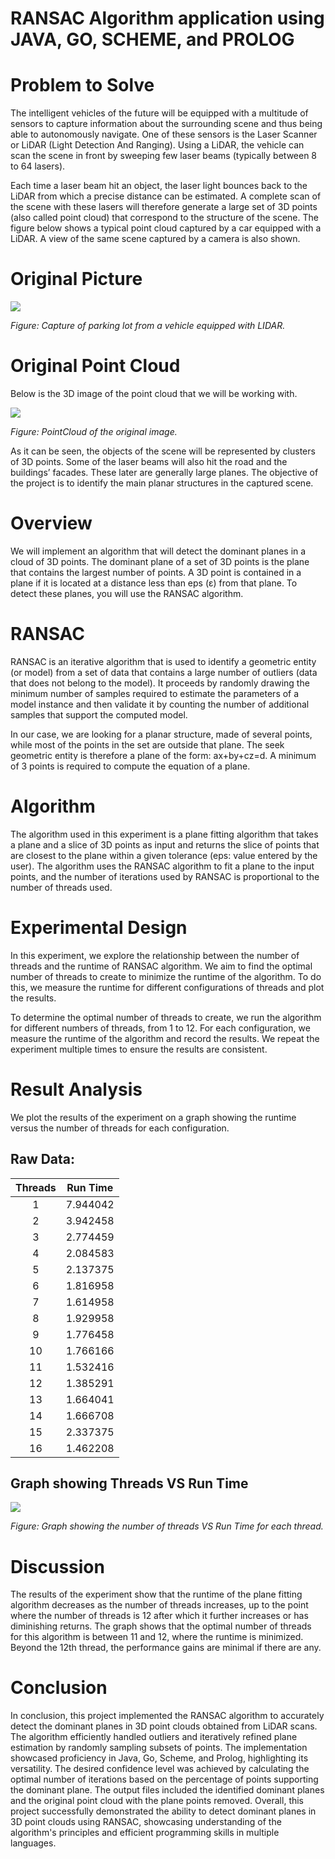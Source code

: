 


# **RANSAC Algorithm application using JAVA, GO, SCHEME, and PROLOG**
# **Problem to Solve**
The intelligent vehicles of the future will be equipped with a multitude of sensors to capture information about the surrounding scene and thus being able to autonomously navigate. One of these sensors is the Laser Scanner or LiDAR (Light Detection And Ranging). Using a LiDAR, the vehicle can scan the scene in front by sweeping few laser beams (typically between 8 to 64 lasers). 

Each time a laser beam hit an object, the laser light bounces back to the LiDAR from which a precise distance can be estimated. A complete scan of the scene with these lasers will therefore generate a large set of 3D points (also called point cloud) that correspond to the structure of the scene. The figure below shows a typical point cloud captured by a car equipped with a LiDAR. A view of the same scene captured by a camera is also shown. 
# **Original Picture**
![](Photos/Aspose.Words.484a949d-ba19-46cc-9e5b-052fe440a649.002.png)

*Figure: Capture of parking lot from a vehicle equipped with LIDAR.*
# **Original Point Cloud**
Below is the 3D image of the point cloud that we will be working with. 

![](Photos/Aspose.Words.484a949d-ba19-46cc-9e5b-052fe440a649.003.png)

*Figure: PointCloud of the original image.*

As it can be seen, the objects of the scene will be represented by clusters of 3D points. Some of the laser beams will also hit the road and the buildings’ facades. These later are generally large planes. The objective of the project is to identify the main planar structures in the captured scene. 
# <a name="_3at9u9s4e0vp"></a><a name="_au51mny0sx6"></a>**Overview**
We will implement an algorithm that will detect the dominant planes in a cloud of 3D points. The dominant plane of a set of 3D points is the plane that contains the largest number of points. A 3D point is contained in a plane if it is located at a distance less than eps (ε) from that plane. To detect these planes, you will use the RANSAC algorithm. 
# **RANSAC**
RANSAC is an iterative algorithm that is used to identify a geometric entity (or model) from a set of data that contains a large number of outliers (data that does not belong to the model). It proceeds by randomly drawing the minimum number of samples required to estimate the parameters of a model instance and then validate it by counting the number of additional samples that support the computed model. 

In our case, we are looking for a planar structure, made of several points, while most of the points in the set are outside that plane. The seek geometric entity is therefore a plane of the form: ax+by+cz=d. A minimum of 3 points is required to compute the equation of a plane.
# **Algorithm**
The algorithm used in this experiment is a plane fitting algorithm that takes a plane and a slice of 3D points as input and returns the slice of points that are closest to the plane within a given tolerance (eps: value entered by the user). The algorithm uses the RANSAC algorithm to fit a plane to the input points, and the number of iterations used by RANSAC is proportional to the number of threads used. 
# <a name="_4p7xi5bvhxdr"></a>**Experimental Design**
In this experiment, we explore the relationship between the number of threads and the runtime of RANSAC algorithm. We aim to find the optimal number of threads to create to minimize the runtime of the algorithm. To do this, we measure the runtime for different configurations of threads and plot the results.

To determine the optimal number of threads to create, we run the algorithm for different numbers of threads, from 1 to 12. For each configuration, we measure the runtime of the algorithm and record the results. We repeat the experiment multiple times to ensure the results are consistent.
# <a name="_yyrhu7ml5bea"></a>**Result Analysis**
We plot the results of the experiment on a graph showing the runtime versus the number of threads for each configuration.
## <a name="_qaujy5oisq9y"></a>
## <a name="_41nsol7cxmib"></a>Raw Data:


|**Threads**|**Run Time**|
| :-: | :-: |
|1|7\.944042|
|2|3\.942458|
|3|2\.774459|
|4|2\.084583|
|5|2\.137375|
|6|1\.816958|
|7|1\.614958|
|8|1\.929958|
|9|1\.776458|
|10|1\.766166|
|11|1\.532416|
|12|1\.385291|
|13|1\.664041|
|14|1\.666708|
|15|2\.337375|
|16|1\.462208|

## <a name="_vwvwuj6kjugb"></a>
## <a name="_r51c98n9i1xt"></a>Graph showing Threads VS Run Time

![](Photos/Aspose.Words.484a949d-ba19-46cc-9e5b-052fe440a649.004.png)

*Figure: Graph showing the number of threads VS Run Time for each thread.*
# <a name="_ppksk499tgsv"></a>**Discussion**
The results of the experiment show that the runtime of the plane fitting algorithm decreases as the number of threads increases, up to the point where the number of threads is 12 after which it further increases or has diminishing returns. The graph shows that the optimal number of threads for this algorithm is between 11 and 12, where the runtime is minimized. Beyond the 12th thread, the performance gains are minimal if there are any.
# <a name="_7wljxqequ51z"></a>**Conclusion**
In conclusion, this project implemented the RANSAC algorithm to accurately detect the dominant planes in 3D point clouds obtained from LiDAR scans. The algorithm efficiently handled outliers and iteratively refined plane estimation by randomly sampling subsets of points. The implementation showcased proficiency in Java, Go, Scheme, and Prolog, highlighting its versatility. The desired confidence level was achieved by calculating the optimal number of iterations based on the percentage of points supporting the dominant plane. The output files included the identified dominant planes and the original point cloud with the plane points removed. Overall, this project successfully demonstrated the ability to detect dominant planes in 3D point clouds using RANSAC, showcasing understanding of the algorithm's principles and efficient programming skills in multiple languages.

